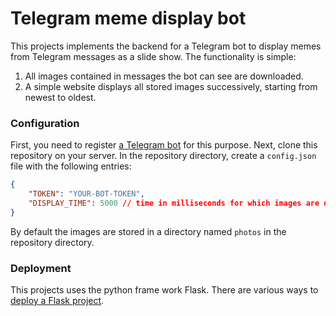 # Telegram meme display bot

This projects implements the backend for a Telegram bot to display memes from Telegram messages as a slide show.
The functionality is simple:
1. All images contained in messages the bot can see are downloaded.
2. A simple website displays all stored images successively, starting from newest to oldest.


### Configuration

First, you need to register [a Telegram bot](https://core.telegram.org/bots) for this purpose.
Next, clone this repository on your server.
In the repository directory, create a `config.json` file with the following entries:
```json
{
    "TOKEN": "YOUR-BOT-TOKEN",
    "DISPLAY_TIME": 5000 // time in milliseconds for which images are displayed
}
```
By default the images are stored in a directory named `photos` in the repository directory.


### Deployment

This projects uses the python frame work Flask.
There are various ways to [deploy a Flask project](https://flask.palletsprojects.com/en/3.0.x/deploying/).
